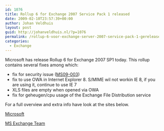 ```yaml
---
id: 1076
title: Rollup 6 for Exchange 2007 Service Pack 1 released
date: 2009-02-10T23:57:39+00:00
author: Johan Veldhuis
layout: post
guid: http://johanveldhuis.nl/?p=1076
permalink: /rollup-6-voor-exchange-server-2007-service-pack-1-gereleased/
categories:
  - Exchange
---
```

Microsoft has release Rollup 6 for Exchange 2007 SP1 today. This rollup contains several fixes among which:

  * fix for security issue (<a href="http://http://www.microsoft.com/technet/security/Bulletin/MS09-003.mspx" target="_blank">MS09-003</a>)
  * fix to use OWA in Internet Explorer 8. S/MIME wil not workin IE 8, if you are using it, continue to use IE 7
  * XLS files are empty when opened via OWA
  * fix for geheugen/cpu usage of the Exchange File Distribution service

For a full overview and extra info have look at the sites below.

<a href="http://support.microsoft.com/kb/959241" target="_blank">Microsoft</a>
  
<a href="http://msexchangeteam.com/archive/2009/02/10/450603.aspx" target="_blank">MS Exchange Team</a>